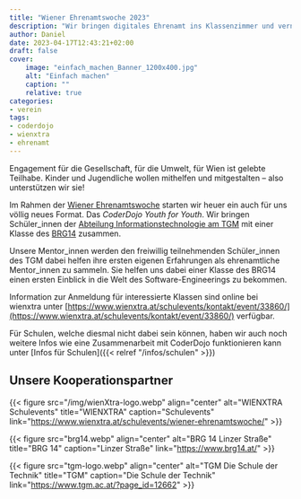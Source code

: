 ```yaml
---
title: "Wiener Ehrenamtswoche 2023"
description: "Wir bringen digitales Ehrenamt ins Klassenzimmer und vernetzten Schulen und Schüler_innen miteinander"
author: Daniel
date: 2023-04-17T12:43:21+02:00
draft: false
cover:
    image: "einfach_machen_Banner_1200x400.jpg"
    alt: "Einfach machen"
    caption: ""
    relative: true
categories:
- verein
tags:
- coderdojo
- wienxtra
- ehrenamt
---
```


Engagement für die Gesellschaft, für die Umwelt, für Wien ist gelebte Teilhabe. Kinder und Jugendliche wollen mithelfen und mitgestalten – also unterstützen wir sie!

Im Rahmen der [Wiener Ehrenamtswoche](ehrenamtswoche) starten wir heuer ein auch für uns völlig neues Format. Das _CoderDojo Youth for Youth_. Wir bringen Schüler_innen der [Abteilung Informationstechnologie am TGM](tgm) mit einer Klasse des [BRG14](brg14) zusammen.

Unsere Mentor_innen werden den freiwillig teilnehmenden Schüler_innen des TGM dabei helfen ihre ersten eigenen Erfahrungen als ehrenamtliche Mentor_innen zu sammeln. Sie helfen uns dabei einer Klasse des BRG14 einen ersten Einblick in die Welt des Software-Engineerings zu bekommen.

Information zur Anmeldung für interessierte Klassen sind online bei wienxtra unter [https://www.wienxtra.at/schulevents/kontakt/event/33860/](https://www.wienxtra.at/schulevents/kontakt/event/33860/) verfügbar.

Für Schulen, welche diesmal nicht dabei sein können, haben wir auch noch weitere Infos wie eine Zusammenarbeit mit CoderDojo funktionieren kann unter [Infos für Schulen]({{< relref "/infos/schulen" >}})

## Unsere Kooperationspartner

<!-- [![Logo BRG14](brg14.png#center "Logo BRG14")][brg14] -->

{{< figure src="/img/wienXtra-logo.webp" align="center" alt="WIENXTRA Schulevents" title="WIENXTRA" caption="Schulevents" link="https://www.wienxtra.at/schulevents/wiener-ehrenamtswoche/" >}}

{{< figure src="brg14.webp" align="center" alt="BRG 14 Linzer Straße" title="BRG 14" caption="Linzer Straße" link="https://www.brg14.at/" >}}

{{< figure src="tgm-logo.webp" align="center" alt="TGM Die Schule der Technik" title="TGM" caption="Die Schule der Technik" link="https://www.tgm.ac.at/?page_id=12662" >}}


[ehrenamtswoche]: https://www.wienxtra.at/schulevents/wiener-ehrenamtswoche/
[tgm]: https://www.tgm.ac.at/?page_id=12662
[brg14]: https://www.brg14.at/

